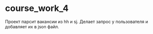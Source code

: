 # course_work_4
Проект парсит вакансии из hh и sj. Делает запрос у пользователя и добавляет их в json файл.